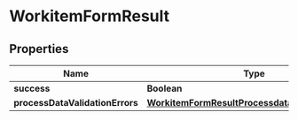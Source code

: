 
# WorkitemFormResult

## Properties
Name | Type | Description | Notes
------------ | ------------- | ------------- | -------------
**success** | **Boolean** |  |  [optional]
**processDataValidationErrors** | [**WorkitemFormResultProcessdatavalidationerrors**](WorkitemFormResultProcessdatavalidationerrors.md) |  |  [optional]



